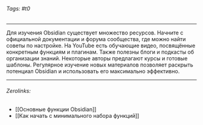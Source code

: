 ###### Tags:  #t0
___
Для изучения Obsidian существует множество ресурсов. Начните с официальной документации и форума сообщества, где можно найти советы по настройке. На YouTube есть обучающие видео, посвящённые конкретным функциям и плагинам. Также полезны блоги и подкасты об организации знаний. Некоторые авторы предлагают курсы и готовые шаблоны. Регулярное изучение новых материалов позволяет раскрыть потенциал Obsidian и использовать его максимально эффективно.
___
###### Zerolinks: 
- [[Основные функции Obsidian]]
- [[Как начать с минимального набора функций]]